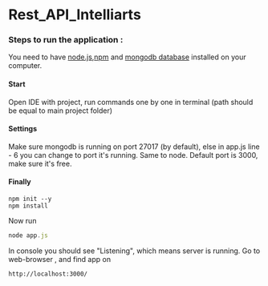 # Rest_API_Intelliarts

### Steps to run the application : 

You need to have [node.js](https://nodejs.org/en/),[npm](https://www.npmjs.com/) and [mongodb database](https://www.mongodb.com/download-center/community) installed on your computer.
#### Start
Open IDE with project, run commands one by one in terminal (path should be equal to main project folder)

#### Settings 
Make sure mongodb is running on port 27017 (by default), else in app.js line - 6 you can change to port it's running. 
Same to node. Default port is 3000, make sure it's free.


#### Finally
```npm
npm init --y
npm install 
```

Now run
```javascript
node app.js
```

In console you should see "Listening", which means server is running. Go to web-browser , and find app on 
```
http://localhost:3000/
```
